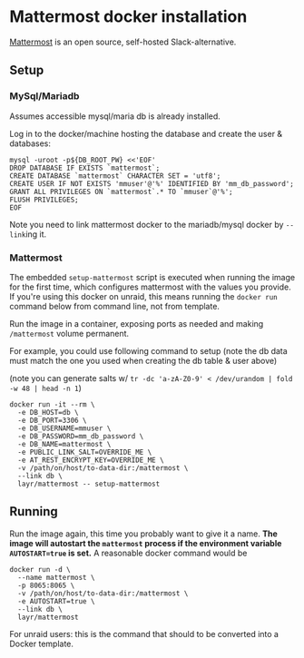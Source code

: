 # Mattermost docker installation

[Mattermost](https://mattermost.com/) is an open source, self-hosted Slack-alternative.

## Setup

### MySql/Mariadb

Assumes accessible mysql/maria db is already installed.

Log in to the docker/machine hosting the database and create the user & databases:

```
mysql -uroot -p${DB_ROOT_PW} <<'EOF'
DROP DATABASE IF EXISTS `mattermost`;
CREATE DATABASE `mattermost` CHARACTER SET = 'utf8';
CREATE USER IF NOT EXISTS 'mmuser'@'%' IDENTIFIED BY 'mm_db_password';
GRANT ALL PRIVILEGES ON `mattermost`.* TO `mmuser`@'%';
FLUSH PRIVILEGES;
EOF
```

Note you need to link mattermost docker to the mariadb/mysql docker by `--link`ing it.

### Mattermost

The embedded `setup-mattermost` script is executed when running the image for the
first time, which configures mattermost with the values you provide.
If you're using this docker on unraid, this means running the `docker run` command
below from command line, not from template.

Run the image in a container, exposing ports as needed and making `/mattermost` volume permanent.

For example, you could use following command to setup (note the db data must
match the one you used when creating the db table & user above)

(note you can generate salts w/ `tr -dc 'a-zA-Z0-9' < /dev/urandom | fold -w 48 | head -n 1`)

    docker run -it --rm \
      -e DB_HOST=db \
      -e DB_PORT=3306 \
      -e DB_USERNAME=mmuser \
      -e DB_PASSWORD=mm_db_password \
      -e DB_NAME=mattermost \
      -e PUBLIC_LINK_SALT=OVERRIDE_ME \
      -e AT_REST_ENCRYPT_KEY=OVERRIDE_ME \
      -v /path/on/host/to-data-dir:/mattermost \
      --link db \
      layr/mattermost -- setup-mattermost

## Running

Run the image again, this time you probably want to give it a name.
**The image will autostart the `mattermost` process if the environment
variable `AUTOSTART=true` is set.** A reasonable docker command would be

    docker run -d \
      --name mattermost \
      -p 8065:8065 \
      -v /path/on/host/to-data-dir:/mattermost \
      -e AUTOSTART=true \
      --link db \
      layr/mattermost

For unraid users: this is the command that should to be converted into a Docker template.
